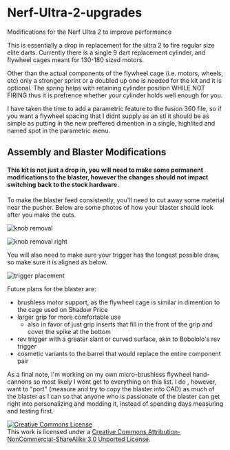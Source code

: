 # Nerf-Ultra-2-upgrades
Modifications for the Nerf Ultra 2 to improve performance

This is essentially a drop in replacement for the ultra 2 to fire regular size elite darts. 
Currently there is a single 9 dart replacement cylinder, and flywheel cages meant for 130-180 sized motors. 

Other than the actual components of the flywheel cage (i.e. motors, wheels, etc) only a stronger sprint or a doubled up one is needed for the kit and it is optional. 
The spring helps with retaining cylinder position WHILE NOT FIRING thus it is prefrence whether your cylinder holds well enough for you. 

I have taken the time to add a parametric feature to the fusion 360 file, so if you want a flywheel spacing that I didnt supply as an stl it should be as simple as putting in the new preffered dimention in a single, highlited and named spot in the parametric menu. 

## Assembly and Blaster Modifications

#### This kit is not just a drop in, you will need to make some permanent modifications to the blaster, however the changes should not impact switching back to the stock hardware.

To make the blaster feed consistently, you'll need to cut away some material near the pusher. 
Below are some photos of how your blaster should look after you make the cuts.

![knob removal](https://user-images.githubusercontent.com/44830532/75729258-1c258d80-5c9f-11ea-8cfb-54cff99ae610.jpg)

![knob removal right](https://user-images.githubusercontent.com/44830532/75854512-42cdec00-5da5-11ea-8c54-389c8b60d8b7.jpg)

You will also need to make sure your trigger has the longest possible draw, so make sure it is aligned as below. 

![trigger placement](https://user-images.githubusercontent.com/44830532/75729209-03b57300-5c9f-11ea-90f6-0ef908935e13.jpg)

Future plans for the blaster are:
- brushless motor support, as the flywheel cage is similar in dimention to the cage used on Shadow Price
- larger grip for more comfortable use
  - also in favor of just grip inserts that fill in the front of the grip and cover the spike at the bottom
- rev trigger with a greater slant or curved surface, akin to Bobololo's rev trigger
- cosmetic variants to the barrel that would replace the entire component pair

As a final note, I'm working on my own micro-brushless flywheel hand-cannons so most likely I wont get to everything on this list. 
I do , however, want to "port" (measure and try to copy the blaster into CAD) as much of the blaster as I can so that anyone who is passionate of the blaster can get right into personalizing and modding it, instead of spending days measuring and testing first.

<a rel="license" href="http://creativecommons.org/licenses/by-nc-sa/3.0/"><img alt="Creative Commons License" style="border-width:0" src="https://i.creativecommons.org/l/by-nc-sa/3.0/88x31.png" /></a><br />This work is licensed under a <a rel="license" href="http://creativecommons.org/licenses/by-nc-sa/3.0/">Creative Commons Attribution-NonCommercial-ShareAlike 3.0 Unported License</a>.
